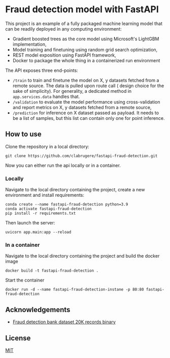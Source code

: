 # Fraud detection model with FastAPI

This project is an example of a fully packaged machine learning model that can be readily deployed in any computing
environment:

- Gradient boosted trees as the core model using Microsoft's LightGBM implementation,
- Model training and finetuning using random grid search optimization,
- REST model exposition using FastAPI framework,
- Docker to package the whole thing in a containerized run environment

The API exposes three end-points:

- `/train` to train and finetune the model on X, y datasets fetched from a remote source. The data is pulled upon route
  call (
  design choice for the sake of simplicity). For generality, a dedicated method in `app.services.data` handles that.
- `/validation` to evaluate the model performance using cross-validation and report metrics on X, y datasets fetched
  from a remote source,
- `/prediction` for inference on X dataset passed as payload. It needs to be a list of samples, but this list can
  contain only one for point inference.

## How to use

Clone the repository in a local directory:

```
git clone https://github.com/clabrugere/fastapi-fraud-detection.git
```

Now you can either run the api locally or in a container.

### Locally

Navigate to the local directory containing the project, create a new environment and install requirements:

```
conda create --name fastapi-fraud-detection python=3.9
conda activate fastapi-fraud-detection
pip install -r requirements.txt
```

Then launch the server:

```
uvicorn app.main:app --reload
```

### In a container

Navigate to the local directory containing the project and build the docker image

```
docker build -t fastapi-fraud-detection .
```

Start the container

```
docker run -d --name fastapi-fraud-detection-instane -p 80:80 fastapi-fraud-detection
```

## Acknowledgements

- [Fraud detection bank dataset 20K records binary ](https://www.kaggle.com/volodymyrgavrysh/fraud-detection-bank-dataset-20k-records-binary)

## License

[MIT](LICENSE)
